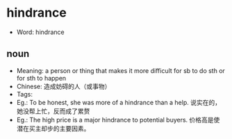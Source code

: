 # hindrance

- Word: hindrance

## noun

- Meaning: a person or thing that makes it more difficult for sb to do sth or for sth to happen
- Chinese: 造成妨碍的人（或事物）
- Tags: 
- Eg.: To be honest, she was more of a hindrance than a help. 说实在的，她没帮上忙，反而成了累赘
- Eg.: The high price is a major hindrance to potential buyers. 价格高是使潜在买主却步的主要因素。

